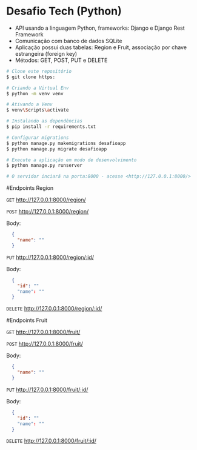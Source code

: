 # Desafio Tech (Python)
<!--ts-->
* API usando a linguagem Python, frameworks: Django e Django Rest Framework
* Comunicação com banco de dados SQLite
* Aplicação possui duas tabelas: Region e Fruit, associação por chave estrangeira (foreign key)
* Métodos: GET, POST, PUT e DELETE
<!--te-->

```bash
# Clone este repositório
$ git clone https:

# Criando a Virtual Env
$ python -m venv venv  

# Ativando a Venv
$ venv\Scripts\activate

# Instalando as dependências
$ pip install -r requirements.txt

# Configurar migrations
$ python manage.py makemigrations desafioapp
$ python manage.py migrate desafioapp

# Execute a aplicação em modo de desenvolvimento
$ python manage.py runserver

# O servidor inciará na porta:8000 - acesse <http://127.0.0.1:8000/>
```
#Endpoints Region

`GET` <http://127.0.0.1:8000/region/>

`POST` <http://127.0.0.1:8000/region/>

  Body:
```json
  {
    "name": ""
  }
  ```

`PUT` <http://127.0.0.1:8000/region/:id/>

  Body:
```json
  {
    "id": ""
    "name": ""
  }
  ```
`DELETE` <http://127.0.0.1:8000/region/:id/>

#Endpoints Fruit

`GET` <http://127.0.0.1:8000/fruit/>

`POST` <http://127.0.0.1:8000/fruit/>

  Body:
```json
  {
    "name": ""
  }
```
`PUT` <http://127.0.0.1:8000/fruit/:id/>

  Body:
```json
  {
    "id": ""
    "name": ""
  }
```
`DELETE` <http://127.0.0.1:8000/fruit/:id/>


